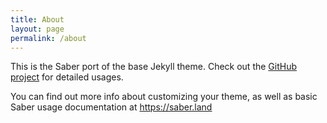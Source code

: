 ```yaml
---
title: About
layout: page
permalink: /about
---
```


This is the Saber port of the base Jekyll theme. Check out the [GitHub project](https://github.com/egoist/saber-theme-minima) for detailed usages.

You can find out more info about customizing your theme, as well as basic Saber usage documentation at https://saber.land
